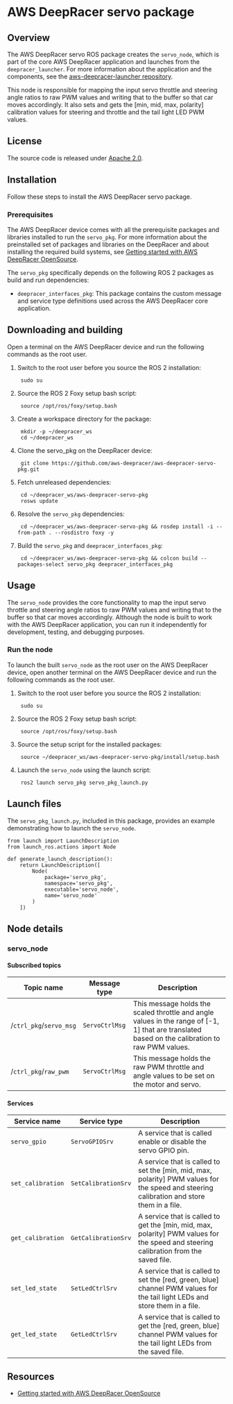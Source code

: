 # AWS DeepRacer servo package

## Overview

The AWS DeepRacer servo ROS package creates the `servo_node`, which is part of the core AWS DeepRacer application and launches from the `deepracer_launcher`. For more information about the application and the components, see the  [aws-deepracer-launcher repository](https://github.com/aws-deepracer/aws-deepracer-launcher).

This node is responsible for mapping the input servo throttle and steering angle ratios to raw PWM values and writing that to the buffer so that car moves accordingly. It also sets and gets the [min, mid, max, polarity] calibration values for steering and throttle and the tail light LED PWM values.

## License

The source code is released under [Apache 2.0](https://aws.amazon.com/apache-2-0/).

## Installation
Follow these steps to install the AWS DeepRacer servo package.

### Prerequisites

The AWS DeepRacer device comes with all the prerequisite packages and libraries installed to run the `servo_pkg`. For more information about the preinstalled set of packages and libraries on the DeepRacer and about installing the required build systems, see [Getting started with AWS DeepRacer OpenSource](https://github.com/aws-deepracer/aws-deepracer-launcher/blob/main/getting-started.md).

The `servo_pkg` specifically depends on the following ROS 2 packages as build and run dependencies:

* `deepracer_interfaces_pkg`: This package contains the custom message and service type definitions used across the AWS DeepRacer core application.

## Downloading and building

Open a terminal on the AWS DeepRacer device and run the following commands as the root user.

1. Switch to the root user before you source the ROS 2 installation:

        sudo su

1. Source the ROS 2 Foxy setup bash script:

        source /opt/ros/foxy/setup.bash 

1. Create a workspace directory for the package:

        mkdir -p ~/deepracer_ws
        cd ~/deepracer_ws

1. Clone the servo_pkg on the DeepRacer device:

        git clone https://github.com/aws-deepracer/aws-deepracer-servo-pkg.git

1. Fetch unreleased dependencies:

        cd ~/deepracer_ws/aws-deepracer-servo-pkg
        rosws update

1. Resolve the `servo_pkg` dependencies:

        cd ~/deepracer_ws/aws-deepracer-servo-pkg && rosdep install -i --from-path . --rosdistro foxy -y

1. Build the `servo_pkg` and `deepracer_interfaces_pkg`:

        cd ~/deepracer_ws/aws-deepracer-servo-pkg && colcon build --packages-select servo_pkg deepracer_interfaces_pkg

## Usage

The `servo_node` provides the core functionality to map the input servo throttle and steering angle ratios to raw PWM values and writing that to the buffer so that car moves accordingly. Although the node is built to work with the AWS DeepRacer application, you can run it independently for development, testing, and debugging purposes.

### Run the node

To launch the built `servo_node` as the root user on the AWS DeepRacer device, open another terminal on the AWS DeepRacer device and run the following commands as the root user.

1. Switch to the root user before you source the ROS 2 installation:

        sudo su

1. Source the ROS 2 Foxy setup bash script:

        source /opt/ros/foxy/setup.bash 

1. Source the setup script for the installed packages:

        source ~/deepracer_ws/aws-deepracer-servo-pkg/install/setup.bash

1. Launch the `servo_node` using the launch script:

        ros2 launch servo_pkg servo_pkg_launch.py

## Launch files

The `servo_pkg_launch.py`, included in this package, provides an example demonstrating how to launch the `servo_node`.

    from launch import LaunchDescription
    from launch_ros.actions import Node

    def generate_launch_description():
        return LaunchDescription([
            Node(
                package='servo_pkg',
                namespace='servo_pkg',
                executable='servo_node',
                name='servo_node'
            )
        ])


## Node details

### servo_node

#### Subscribed topics

| Topic name | Message type | Description |
| ---------- | ------------ | ----------- |
|/`ctrl_pkg`/`servo_msg`|`ServoCtrlMsg`|This message holds the scaled throttle and angle values in the range of [-1, 1] that are translated based on the calibration to raw PWM values.|
|/`ctrl_pkg`/`raw_pwm`|`ServoCtrlMsg`|This message holds the raw PWM throttle and angle values to be set on the motor and servo.|

#### Services

| Service name | Service type | Description |
| ---------- | ------------ | ----------- |
|`servo_gpio`|`ServoGPIOSrv`|A service that is called enable or disable the servo GPIO pin.|
|`set_calibration`|`SetCalibrationSrv`|A service that is called to set the [min, mid, max, polarity] PWM values for the speed and steering calibration and store them in a file.|
|`get_calibration`|`GetCalibrationSrv`|A service that is called to get the [min, mid, max, polarity] PWM values for the speed and steering calibration from the saved file.|
|`set_led_state`|`SetLedCtrlSrv`|A service that is called to set the [red, green, blue] channel PWM values for the tail light LEDs and store them in a file.|
|`get_led_state`|`GetLedCtrlSrv`|A service that is called to get the [red, green, blue] channel PWM values for the tail light LEDs from the saved file.|

## Resources

* [Getting started with AWS DeepRacer OpenSource](https://github.com/aws-deepracer/aws-deepracer-launcher/blob/main/getting-started.md)

